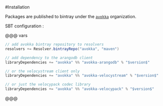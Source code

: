 #Installation

Packages are published to bintray under the [`avokka`](https://bintray.com/avokka) organization.

SBT configuration :

@@@ vars
```sbt
// add avokka bintray repository to resolvers
resolvers += Resolver.bintrayRepo("avokka", "maven")

// add dependency to the arangodb client
libraryDependencies += "avokka" %% "avokka-arangodb" % "$version$"

// or the velocystream client only
libraryDependencies += "avokka" %% "avokka-velocystream" % "$version$"

// or just the velocypack codec library
libraryDependencies += "avokka" %% "avokka-velocypack" % "$version$"
```
@@@